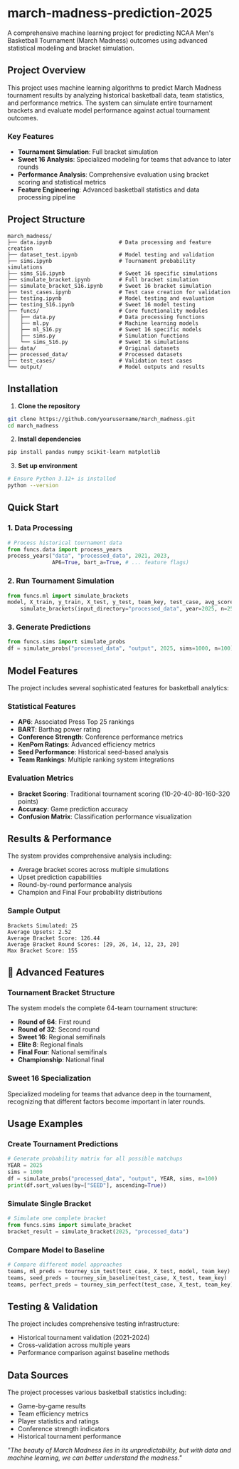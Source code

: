 # march-madness-prediction-2025

A comprehensive machine learning project for predicting NCAA Men's Basketball Tournament (March Madness) outcomes using advanced statistical modeling and bracket simulation.

## Project Overview

This project uses machine learning algorithms to predict March Madness tournament results by analyzing historical basketball data, team statistics, and performance metrics. The system can simulate entire tournament brackets and evaluate model performance against actual tournament outcomes.

### Key Features

- **Tournament Simulation**: Full bracket simulation
- **Sweet 16 Analysis**: Specialized modeling for teams that advance to later rounds
- **Performance Analysis**: Comprehensive evaluation using bracket scoring and statistical metrics
- **Feature Engineering**: Advanced basketball statistics and data processing pipeline

## Project Structure

```
march_madness/
├── data.ipynb                     # Data processing and feature creation
├── dataset_test.ipynb             # Model testing and validation
├── sims.ipynb                     # Tournament probability simulations
├── sims_S16.ipynb                 # Sweet 16 specific simulations
├── simulate_bracket.ipynb         # Full bracket simulation
├── simulate_bracket_S16.ipynb     # Sweet 16 bracket simulation
├── test_cases.ipynb               # Test case creation for validation
├── testing.ipynb                  # Model testing and evaluation
├── testing_S16.ipynb              # Sweet 16 model testing
├── funcs/                         # Core functionality modules
│   ├── data.py                    # Data processing functions
│   ├── ml.py                      # Machine learning models
│   ├── ml_S16.py                  # Sweet 16 specific models
│   ├── sims.py                    # Simulation functions
│   └── sims_S16.py                # Sweet 16 simulations
├── data/                          # Original datasets
├── processed_data/                # Processed datasets
├── test_cases/                    # Validation test cases
└── output/                        # Model outputs and results
```

## Installation

1. **Clone the repository**
```bash
git clone https://github.com/yourusername/march_madness.git
cd march_madness
```

2. **Install dependencies**
```bash
pip install pandas numpy scikit-learn matplotlib
```

3. **Set up environment**
```bash
# Ensure Python 3.12+ is installed
python --version
```

## Quick Start

### 1. Data Processing
```python
# Process historical tournament data
from funcs.data import process_years
process_years("data", "processed_data", 2021, 2023, 
              AP6=True, bart_a=True, # ... feature flags)
```

### 2. Run Tournament Simulation
```python
from funcs.ml import simulate_brackets
model, X_train, y_train, X_test, y_test, team_key, test_case, avg_score, max_score = 
    simulate_brackets(input_directory="processed_data", year=2025, n=25)
```

### 3. Generate Predictions
```python
from funcs.sims import simulate_probs
df = simulate_probs("processed_data", "output", 2025, sims=1000, n=100)
```

## Model Features

The project includes several sophisticated features for basketball analytics:

### Statistical Features
- **AP6**: Associated Press Top 25 rankings
- **BART**: Barthag power rating
- **Conference Strength**: Conference performance metrics
- **KenPom Ratings**: Advanced efficiency metrics
- **Seed Performance**: Historical seed-based analysis
- **Team Rankings**: Multiple ranking system integrations

### Evaluation Metrics
- **Bracket Scoring**: Traditional tournament scoring (10-20-40-80-160-320 points)
- **Accuracy**: Game prediction accuracy
- **Confusion Matrix**: Classification performance visualization

## Results & Performance

The system provides comprehensive analysis including:
- Average bracket scores across multiple simulations
- Upset prediction capabilities
- Round-by-round performance analysis
- Champion and Final Four probability distributions

### Sample Output
```
Brackets Simulated: 25
Average Upsets: 2.52
Average Bracket Score: 126.44
Average Bracket Round Scores: [29, 26, 14, 12, 23, 20]
Max Bracket Score: 155
```

## 🔬 Advanced Features

### Tournament Bracket Structure
The system models the complete 64-team tournament structure:
- **Round of 64**: First round 
- **Round of 32**: Second round
- **Sweet 16**: Regional semifinals
- **Elite 8**: Regional finals
- **Final Four**: National semifinals
- **Championship**: National final

### Sweet 16 Specialization
Specialized modeling for teams that advance deep in the tournament, recognizing that different factors become important in later rounds.

## Usage Examples

### Create Tournament Predictions
```python
# Generate probability matrix for all possible matchups
YEAR = 2025
sims = 1000
df = simulate_probs("processed_data", "output", YEAR, sims, n=100)
print(df.sort_values(by=["SEED"], ascending=True))
```

### Simulate Single Bracket
```python
# Simulate one complete bracket
from funcs.sims import simulate_bracket
bracket_result = simulate_bracket(2025, "processed_data")
```

### Compare Model to Baseline
```python
# Compare different model approaches
teams, ml_preds = tourney_sim_test(test_case, X_test, model, team_key)
teams, seed_preds = tourney_sim_baseline(test_case, X_test, team_key)
teams, perfect_preds = tourney_sim_perfect(test_case, X_test, team_key)
```

## Testing & Validation

The project includes comprehensive testing infrastructure:
- Historical tournament validation (2021-2024)
- Cross-validation across multiple years
- Performance comparison against baseline methods

## Data Sources

The project processes various basketball statistics including:
- Game-by-game results
- Team efficiency metrics
- Player statistics and ratings
- Conference strength indicators
- Historical tournament performance

*"The beauty of March Madness lies in its unpredictability, but with data and machine learning, we can better understand the madness."*
